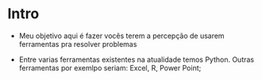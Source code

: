 
# Intro

- Meu objetivo aqui é fazer vocês terem a percepção de usarem ferramentas pra
resolver problemas

- Entre varias ferramentas existentes na atualidade temos Python. Outras
 ferramentas por exemlpo seriam: Excel, R, Power Point;
